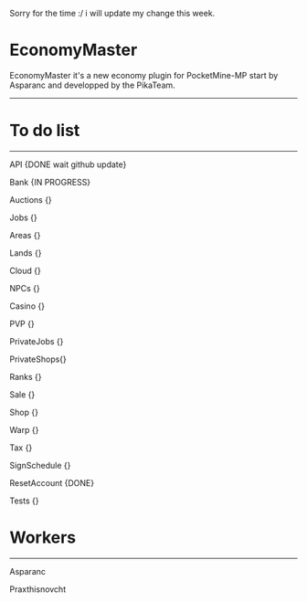 Sorry for the time :/ i will update my change this week.


# EconomyMaster

EconomyMaster it's a new economy plugin for PocketMine-MP start by Asparanc and developped by the PikaTeam.
_________________________________________________________________________________________________________________

# To do list
______________
API {DONE wait github update}

Bank {IN PROGRESS}

Auctions {}

Jobs {}

Areas {}

Lands {}

Cloud {}

NPCs {}

Casino {}

PVP {}

PrivateJobs {}

PrivateShops{}

Ranks {}

Sale {}

Shop {}

Warp {}

Tax {}

SignSchedule {}

ResetAccount {DONE}



Tests {}

# Workers
__________
Asparanc

Praxthisnovcht

